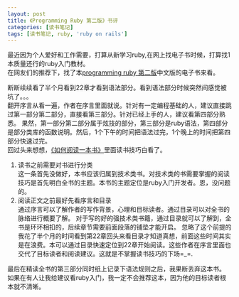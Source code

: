 ```yaml
---
layout: post
title: 《Programming Ruby 第二版》书评
categories: [读书笔记]
tags: [读书笔记, ruby, 'ruby on rails']
---
```


最近因为个人爱好和工作需要，打算从新学习ruby,在网上找电子书时候，打算找1本质量还行的ruby入门教材。	
在网友们的推荐下，找了本[programming ruby 第二版][programmingruby2]中文版的电子书来看。		

断断续续看了半个月看到22章才看到语法部分。看到语法部分时候突然间感觉被坑了。。。		
翻开序言从看一遍，作者在序言里面就说。针对有一定编程基础的人，建议直接跳过第一部分第二部分，直接看第三部分。针对已经上手的人，建议看第四部分熟悉。	果然，第一部分第二部分属于炫技的部分，第三部分是ruby语法，第四部分是部分类库的函数说明。然后，1个下午的时间把语法过完，1个晚上的时间把第四部分快速过完。		
回过头来想想，[《如何阅读一本书》][howtoreadabook]里面读书技巧白看了。		
1. 读书之前需要对书进行分类		
	这一条首先没做好，本书应该归属到技术类书。对技术类的书需要掌握的阅读技巧是首先明白全书的主题。本书的主题定位是ruby入门开发者。恩，没问题的。	
2. 阅读正文之前最好先看序言和目录	
	通过序言可以了解作者的写作背景，心理和目标读者。通过目录可以对全书的脉络进行概要了解。
对于写的好的强技术类书籍，通过目录就可以了解到，全书是环环相扣的，后续章节需要前面段落的铺垫才能开启。	
忽略了这个前提的我花了半个月的时间看到第22章回头来看目录才知道真想，前面这些时间其实是在浪费。本可以通过目录快速定位到22章开始阅读。这些作者在序言里面也交代了目标读者和阅读建议。这就是不掌握读书技巧的下场=_=.	

最后在精读全书的第三部分同时纸上记录下语法规则之后，我果断丢弃这本书。	
如果在有人让我给建议看ruby入门，我一定不会推荐这本，因为他的目标读者根本就不清晰。		


[programmingruby2]:http://item.jd.com/10066519.html
[howtoreadabook]:http://www.amazon.cn/如何阅读一本书-莫提默·J·艾德勒/dp/B00IX8NX5A/ref=sr_1_1?ie=UTF8&qid=1434552473&sr=8-1&keywords=如何阅读一本书